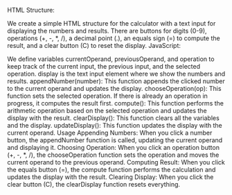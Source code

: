 HTML Structure:

We create a simple HTML structure for the calculator with a text input for displaying the numbers and results.
There are buttons for digits (0-9), operations (+, -, *, /), a decimal point (.), an equals sign (=) to compute the result, and a clear button (C) to reset the display.
JavaScript:

We define variables currentOperand, previousOperand, and operation to keep track of the current input, the previous input, and the selected operation.
display is the text input element where we show the numbers and results.
appendNumber(number): This function appends the clicked number to the current operand and updates the display.
chooseOperation(op): This function sets the selected operation. If there is already an operation in progress, it computes the result first.
compute(): This function performs the arithmetic operation based on the selected operation and updates the display with the result.
clearDisplay(): This function clears all the variables and the display.
updateDisplay(): This function updates the display with the current operand.
Usage
Appending Numbers: When you click a number button, the appendNumber function is called, updating the current operand and displaying it.
Choosing Operation: When you click an operation button (+, -, *, /), the chooseOperation function sets the operation and moves the current operand to the previous operand.
Computing Result: When you click the equals button (=), the compute function performs the calculation and updates the display with the result.
Clearing Display: When you click the clear button (C), the clearDisplay function resets everything.

